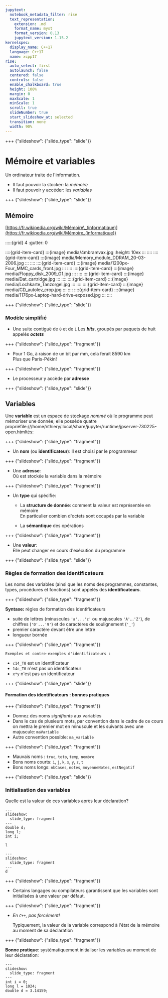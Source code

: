 ```yaml
---
jupytext:
  notebook_metadata_filter: rise
  text_representation:
    extension: .md
    format_name: myst
    format_version: 0.13
    jupytext_version: 1.15.2
kernelspec:
  display_name: C++17
  language: C++17
  name: xcpp17
rise:
  auto_select: first
  autolaunch: false
  centered: false
  controls: false
  enable_chalkboard: true
  height: 100%
  margin: 0
  maxScale: 1
  minScale: 1
  scroll: true
  slideNumber: true
  start_slideshow_at: selected
  transition: none
  width: 90%
---
```


+++ {"slideshow": {"slide_type": "slide"}}

# Mémoire et variables

Un ordinateur traite de l'information.

-   Il faut pouvoir la stocker: la *mémoire*
-   Il faut pouvoir y accéder: les *variables*

+++ {"slideshow": {"slide_type": "slide"}}

## Mémoire

[https://fr.wikipedia.org/wiki/Mémoire\_(informatique)](https://fr.wikipedia.org/wiki/Mémoire_(informatique))

:::::{grid} 4
:gutter: 0

::::{grid-item-card}
:::{image} media/4mbramvax.jpg
:height: 10ex
:::
::::
::::{grid-item-card}
:::{image} media/Memory_module_DDRAM_20-03-2006.jpg
:::
::::
::::{grid-item-card}
:::{image} media/1200px-Four_MMC_cards_front.jpg
:::
::::
::::{grid-item-card}
:::{image} media/Floppy_disk_2009_G1.jpg
:::
::::
::::{grid-item-card}
:::{image} media/Dat_cartridge.jpg
:::
::::
::::{grid-item-card}
:::{image} media/Lochkarte_Tanzorgel.jpg
:::
::::
::::{grid-item-card}
:::{image} media/CD_autolev_crop.jpg
:::
::::
::::{grid-item-card}
:::{image} media/1176px-Laptop-hard-drive-exposed.jpg
:::
::::

+++ {"slideshow": {"slide_type": "slide"}}

### Modèle simplifié

-   Une suite contiguë de `0` et de `1`
	Les ***bits***, groupés par paquets de huit appelés ***octets***

+++ {"slideshow": {"slide_type": "fragment"}}

-   Pour 1 Go, à raison de un bit par mm, cela ferait 8590 km  
    Plus que Paris-Pékin!

+++ {"slideshow": {"slide_type": "fragment"}}

-   Le processeur y accède par **adresse**

+++ {"slideshow": {"slide_type": "slide"}}

## Variables

Une **variable** est un espace de stockage *nommé* où le programme peut
mémoriser une donnée; elle possède quatre propriéfile:///home/nthiery/.local/share/jupyter/runtime/jpserver-730225-open.htmltés:

+++ {"slideshow": {"slide_type": "fragment"}}

-   Un **nom** (ou **identificateur**): Il est choisi par le programmeur

+++ {"slideshow": {"slide_type": "fragment"}}

-   Une **adresse**:  
    Où est stockée la variable dans la mémoire

+++ {"slideshow": {"slide_type": "fragment"}}

-   Un **type** qui spécifie:

    -   La **structure de donnée**: comment la valeur est représentée en
        mémoire  
        En particulier combien d'octets sont occupés par la variable

    -   La **sémantique** des opérations

+++ {"slideshow": {"slide_type": "fragment"}}

-   Une **valeur**:  
    Elle peut changer en cours d'exécution du programme

+++ {"slideshow": {"slide_type": "slide"}}

### Règles de formation des identificateurs

Les noms des variables (ainsi que les noms des programmes, constantes,
types, procédures et fonctions) sont appelés des **identificateurs**.

+++ {"slideshow": {"slide_type": "fragment"}}

**Syntaxe:** règles de formation des identificateurs

-   suite de lettres (minuscules `'a'...'z'` ou majuscules
    `'A'`...`'Z'`), de chiffres (`'0'...'9'`) et de
    caractères de soulignement (`'_'`)
-   premier caractère devant être une lettre
-   longueur bornée

+++ {"slideshow": {"slide_type": "fragment"}}

	Exemples et contre-exemples d'identificateurs :

-   `c14_T0` est un identificateur
-   `14c_T0` n'est pas un identificateur
-   `x*y` n'est pas un identificateur

+++ {"slideshow": {"slide_type": "slide"}}

#### Formation des identificateurs : bonnes pratiques

+++ {"slideshow": {"slide_type": "fragment"}}

-   Donnez des noms *signifiants* aux variables
-   Dans le cas de plusieurs mots, par convention dans le cadre de ce
    cours on mettra le premier mot en minuscule et les suivants avec une
    majuscule: `maVariable`
-   Autre convention possible: `ma_variable`

+++ {"slideshow": {"slide_type": "fragment"}}

-   Mauvais noms : `truc`, `toto`, `temp`, `nombre`
-   Bons noms courts: `i`, `j`, `k`, `x`, `y`, `z`, `t`
-   Bons noms longs: `nbCases`, `notes`, `moyenneNotes`, `estNegatif`

+++ {"slideshow": {"slide_type": "slide"}}

### Initialisation des variables

Quelle est la valeur de ces variables après leur déclaration?

```{code-cell}
---
slideshow:
  slide_type: fragment
---
double d;
long l;
int i;
```

```{code-cell}
l
```

```{code-cell}
---
slideshow:
  slide_type: fragment
---
d
```

+++ {"slideshow": {"slide_type": "fragment"}}

-   Certains langages ou compilateurs garantissent que les variables
    sont initialisées à une valeur par défaut.

+++ {"slideshow": {"slide_type": "fragment"}}

-   *En `C++`, pas forcément!*

    Typiquement, la valeur de la variable correspond à l'état de la
    mémoire au moment de sa déclaration

+++ {"slideshow": {"slide_type": "fragment"}}

**Bonne pratique**: systématiquement initialiser les variables au
moment de leur déclaration:

```{code-cell}
---
slideshow:
  slide_type: fragment
---
int i = 0;
long l = 1024;
double d = 3.14159;
```

